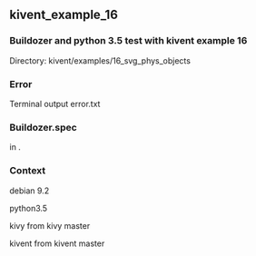 ## kivent_example_16

### Buildozer and python 3.5 test with kivent example 16

Directory: kivent/examples/16_svg_phys_objects

### Error
Terminal output
error.txt

### Buildozer.spec
in .

### Context

debian 9.2

python3.5

kivy from kivy master

kivent from kivent master
